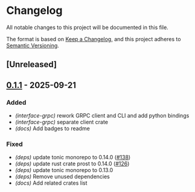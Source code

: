 # Changelog

All notable changes to this project will be documented in this file.

The format is based on [Keep a Changelog](https://keepachangelog.com/en/1.0.0/),
and this project adheres to [Semantic Versioning](https://semver.org/spec/v2.0.0.html).

## [Unreleased]

## [0.1.1](https://github.com/fooker/photonic/compare/photonic-interface-grpc-proto-v0.1.0...photonic-interface-grpc-proto-v0.1.1) - 2025-09-21

### Added

- *(interface-grpc)* rework GRPC client and CLI and add python bindings
- *(interface-grpc)* separate client crate
- *(docs)* Add badges to readme

### Fixed

- *(deps)* update tonic monorepo to 0.14.0 ([#138](https://github.com/fooker/photonic/pull/138))
- *(deps)* update rust crate prost to 0.14.0 ([#126](https://github.com/fooker/photonic/pull/126))
- *(deps)* update tonic monorepo to 0.13.0
- *(deps)* Remove unused dependencies
- *(docs)* Add related crates list
